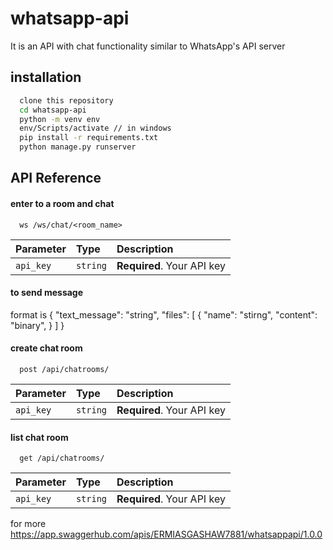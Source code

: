 # whatsapp-api
It is an API with chat functionality similar to WhatsApp's API server

## installation
```bash
  clone this repository
  cd whatsapp-api
  python -m venv env
  env/Scripts/activate // in windows
  pip install -r requirements.txt
  python manage.py runserver

```

## API Reference

#### enter to a room and chat

```websocket
  ws /ws/chat/<room_name>
```

| Parameter | Type     | Description                |
| :-------- | :------- | :------------------------- |
| `api_key` | `string` | **Required**. Your API key |

#### to send message
 format is
 {
    "text_message": "string",
    "files": [
        {
            "name": "stirng",
            "content": "binary",
        }
    ]
 }


#### create chat room

```http
  post /api/chatrooms/
```

| Parameter | Type     | Description                |
| :-------- | :------- | :------------------------- |
| `api_key` | `string` | **Required**. Your API key |



#### list chat room

```http
  get /api/chatrooms/
```

| Parameter | Type     | Description                |
| :-------- | :------- | :------------------------- |
| `api_key` | `string` | **Required**. Your API key |

for more https://app.swaggerhub.com/apis/ERMIASGASHAW7881/whatsappapi/1.0.0
